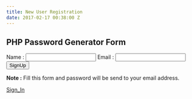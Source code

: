 ```yaml
---
title: New User Registration
date: 2017-02-17 00:38:00 Z
---
```


<?php include 'password_generator.php.php'; ?>
<html>
<head>
<title>PHP Password Generator Form</title>
<link href="css/password.css.css" rel="stylesheet">
</head>
<body>
<div class="container">
<div class="main">
<h2>PHP Password Generator Form</h2>
<form action="password_form.php.php" method="post">
<label class="heading">Name :</label>
<input name="name" type="text">
<span class="error"><?php echo $nameError;?></span>
<label class="heading">Email :</label>
<input name="email" type="text">
<span class="error"><?php echo $emailError;?></span>
<input name="submit" type="submit" value="SignUp">
<span class="success"><?php echo $successMessage;?></span>
<span class="success"><?php echo $passwordMessage;?></span>
</form>
<p><b>Note :</b> Fill this form and password will be send to your email address.</p>
<a class="login" href="password_login.php.php">Sign_In</a>
</div>
</div>
</body>
</html>